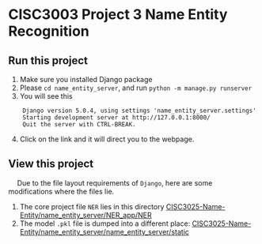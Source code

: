 # CISC3003 Project 3 Name Entity Recognition
## Run this project
1. Make sure you installed Django package
2. Please `cd name_entity_server`, and run `python -m manage.py runserver`
3. You will see this
```console
    Django version 5.0.4, using settings 'name_entity_server.settings'
    Starting development server at http://127.0.0.1:8000/
    Quit the server with CTRL-BREAK.
```
4. Click on the link and it will direct you to the webpage.

## View this project
&emsp; Due to the file layout requirements of `Django`, here are some modifications where the files lie.
1. The core project file `NER` lies in this directory [CISC3025-Name-Entity/name_entity_server/NER_app/NER](./name_entity_server/NER_app/NER)
2. The model `.pkl` file is dumped into a different place: [CISC3025-Name-Entity/name_entity_server/name_entity_server/static](./name_entity_server/name_entity_server/static)